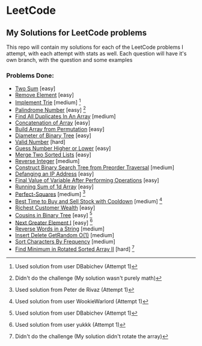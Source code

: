 # LeetCode
## My Solutions for LeetCode problems

  This repo will contain my solutions for each of the LeetCode problems I attempt, with each attempt with stats as well.
Each question will have it's own branch, with the question and some examples

### Problems Done:
  - [Two Sum](https://github.com/theLittleBigZ/LeetCode/tree/Two-Sum) [easy]
  - [Remove Element](https://github.com/theLittleBigZ/LeetCode/tree/Remove-Element) [easy]
  - [Implement Trie](https://github.com/theLittleBigZ/LeetCode/tree/Implement-Trie) [medium] [^1]
  - [Palindrome Number](https://github.com/theLittleBigZ/LeetCode/tree/Palindrome-Number) [easy] [^2]
  - [Find All Duplicates In An Array](https://github.com/theLittleBigZ/LeetCode/tree/Find-All-Duplicates-In-An-Array) [medium]
  - [Concatenation of Array](https://github.com/theLittleBigZ/LeetCode/tree/Concatenation-of-Array) [easy]
  - [Build Array from Permutation](https://github.com/theLittleBigZ/LeetCode/tree/Build-Array-from-Permutation) [easy]
  - [Diameter of Binary Tree](https://github.com/theLittleBigZ/LeetCode/tree/Diameter-of-Binary-Tree) [easy]
  - [Valid Number](https://github.com/theLittleBigZ/LeetCode/tree/Valid-Number) [hard]
  - [Guess Number Higher or Lower](https://github.com/theLittleBigZ/LeetCode/tree/Guess-Number-Higher-or-Lower) [easy]
  - [Merge Two Sorted Lists](https://github.com/theLittleBigZ/LeetCode/tree/Merge-Two-Sorted-Lists) [easy]
  - [Reverse Integer](https://github.com/theLittleBigZ/LeetCode/tree/Reverse-Integer) [medium]
  - [Construct Binary Search Tree from Preorder Traversal](https://github.com/theLittleBigZ/LeetCode/tree/Construct-Binary-Search-Tree-from-Preorder-Traversal) [medium]
  - [Defanging an IP Address](https://github.com/theLittleBigZ/LeetCode/tree/Defanging-an-IP-Address) [easy]
  - [Final Value of Variable After Performing Operations](https://github.com/theLittleBigZ/LeetCode/tree/Final-Value-of-Variable-After-Performing-Operations) [easy]
  - [Running Sum of 1d Array](https://github.com/theLittleBigZ/LeetCode/tree/Running-Sum-of-1d-Array) [easy]
  - [Perfect-Squares](https://github.com/theLittleBigZ/LeetCode/tree/Perfect-Squares) [medium] [^3]
  - [Best Time to Buy and Sell Stock with Cooldown](https://github.com/theLittleBigZ/LeetCode/tree/Best-Time-to-Buy-and-Sell-Stock-with-Cooldown) [medium] [^4]
  - [Richest Customer Wealth](https://github.com/theLittleBigZ/LeetCode/tree/Richest-Customer-Wealth) [easy]
  - [Cousins in Binary Tree](https://github.com/theLittleBigZ/LeetCode/tree/Cousins-in-Binary-Tree) [easy] [^5]
  - [Next Greater Element I](https://github.com/theLittleBigZ/LeetCode/tree/Next-Greater-Element-I) [easy] [^6]
  - [Reverse Words in a String](https://github.com/theLittleBigZ/LeetCode/tree/Reverse-Words-in-a-String) [medium]
  - [Insert Delete GetRandom O(1)](https://github.com/theLittleBigZ/LeetCode/tree/Insert-Delete-GetRandom-O(1)) [medium]
  - [Sort Characters By Frequency](https://github.com/theLittleBigZ/LeetCode/tree/Sort-Characters-By-Frequency) [medium]
  - [Find Minimum in Rotated Sorted Array II](https://github.com/theLittleBigZ/LeetCode/tree/Find-Minimum-in-Rotated-Sorted-Array-II) [hard] [^7]

[^1]: Used solution from user DBabichev (Attempt 1)
[^2]: Didn't do the challenge (My solution wasn't purely math)
[^3]: Used solution from Peter de Rivaz (Attempt 1)
[^4]: Used solution from user WookieWarlord (Attempt 1)
[^5]: Used solution from user DBabichev (Attempt 1) 
[^6]: Used solution from user yukkk (Attempt 1)
[^7]: Didn't do the challenge (My solution didn't rotate the array)

